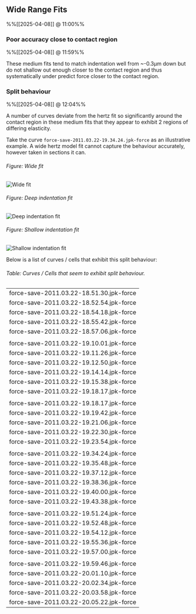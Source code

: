 
## Wide Range Fits
%%[[2025-04-08]] @ 11:00%%

### Poor accuracy close to contact region
%%[[2025-04-08]] @ 11:59%%

These medium fits tend to match indentation well from ~-0.3µm down but do not shallow out enough closer to the contact region and thus systematically under predict force closer to the contact region.

### Split behaviour
%%[[2025-04-08]] @ 12:04%%

A number of curves deviate from the hertz fit so significantly around the contact region in these medium fits that they appear to exhibit 2 regions of differing elasticity.

Take the curve `force-save-2011.03.22-19.34.24.jpk-force` as an illustrative example. A wide hertz model fit cannot capture the behaviour accurately, however taken in sections it can.

###### Figure: Wide fit
![Wide fit](Batch%20JPK%20curve%20Processing%20log%20-%20split%20behaviour%20example%20wide%20fit%20-%20force-save-2011.03.22-19.34.24.jpk-force.png)

###### Figure: Deep indentation fit 
![Deep indentation fit](Batch%20JPK%20curve%20Processing%20log%20-%20split%20behaviour%20example%20deep%20fit%20-%20force-save-2011.03.22-19.34.24.jpk-force.png)

###### Figure: Shallow indentation fit
![Shallow indentation fit](Batch%20JPK%20curve%20Processing%20log%20-%20split%20behaviour%20example%20tight%20fit%20-%20force-save-2011.03.22-19.34.24.jpk-force.png)

Below is a list of curves / cells that exhibit this split behaviour:

###### Table: Curves / Cells that seem to exhibit split behaviour.

|                                          |
| ---------------------------------------- |
| force-save-2011.03.22-18.51.30.jpk-force |
| force-save-2011.03.22-18.52.54.jpk-force |
| force-save-2011.03.22-18.54.18.jpk-force |
| force-save-2011.03.22-18.55.42.jpk-force |
| force-save-2011.03.22-18.57.06.jpk-force |
|                                          |
| force-save-2011.03.22-19.10.01.jpk-force |
| force-save-2011.03.22-19.11.26.jpk-force |
| force-save-2011.03.22-19.12.50.jpk-force |
| force-save-2011.03.22-19.14.14.jpk-force |
| force-save-2011.03.22-19.15.38.jpk-force |
| force-save-2011.03.22-19.18.17.jpk-force |
|                                          |
| force-save-2011.03.22-19.18.17.jpk-force |
| force-save-2011.03.22-19.19.42.jpk-force |
| force-save-2011.03.22-19.21.06.jpk-force |
| force-save-2011.03.22-19.22.30.jpk-force |
| force-save-2011.03.22-19.23.54.jpk-force |
|                                          |
| force-save-2011.03.22-19.34.24.jpk-force |
| force-save-2011.03.22-19.35.48.jpk-force |
| force-save-2011.03.22-19.37.12.jpk-force |
| force-save-2011.03.22-19.38.36.jpk-force |
| force-save-2011.03.22-19.40.00.jpk-force |
| force-save-2011.03.22-19.43.38.jpk-force |
|                                          |
| force-save-2011.03.22-19.51.24.jpk-force |
| force-save-2011.03.22-19.52.48.jpk-force |
| force-save-2011.03.22-19.54.12.jpk-force |
| force-save-2011.03.22-19.55.36.jpk-force |
| force-save-2011.03.22-19.57.00.jpk-force |
|                                          |
| force-save-2011.03.22-19.59.46.jpk-force |
| force-save-2011.03.22-20.01.10.jpk-force |
| force-save-2011.03.22-20.02.34.jpk-force |
| force-save-2011.03.22-20.03.58.jpk-force |
| force-save-2011.03.22-20.05.22.jpk-force |